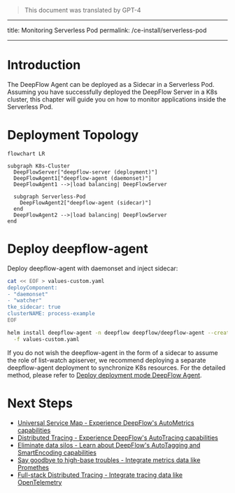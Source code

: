 > This document was translated by GPT-4

---

title: Monitoring Serverless Pod
permalink: /ce-install/serverless-pod

---

# Introduction

The DeepFlow Agent can be deployed as a Sidecar in a Serverless Pod. Assuming you have successfully deployed the DeepFlow Server in a K8s cluster, this chapter will guide you on how to monitor applications inside the Serverless Pod.

# Deployment Topology

```mermaid
flowchart LR

subgraph K8s-Cluster
  DeepFlowServer["deepflow-server (deployment)"]
  DeepFlowAgent1["deepflow-agent (daemonset)"]
  DeepFlowAgent1 -->|load balancing| DeepFlowServer

  subgraph Serverless-Pod
    DeepFlowAgent2["deepflow-agent (sidecar)"]
  end
  DeepFlowAgent2 -->|load balancing| DeepFlowServer
end
```

# Deploy deepflow-agent

Deploy deepflow-agent with daemonset and inject sidecar:

```bash
cat << EOF > values-custom.yaml
deployComponent:
- "daemonset"
- "watcher"
tke_sidecar: true
clusterNAME: process-example
EOF

helm install deepflow-agent -n deepflow deepflow/deepflow-agent --create-namespace \
  -f values-custom.yaml
```

If you do not wish the deepflow-agent in the form of a sidecar to assume the role of list-watch apiserver, we recommend deploying a separate deepflow-agent deployment to synchronize K8s resources. For the detailed method, please refer to [Deploy deployment mode DeepFlow Agent](../best-practice/special-environment-deployment/#Deploy-deployment-mode-DeepFlow-Agent).

# Next Steps

- [Universal Service Map - Experience DeepFlow's AutoMetrics capabilities](../features/universal-map/auto-metrics/)
- [Distributed Tracing - Experience DeepFlow's AutoTracing capabilities](../features/distributed-tracing/auto-tracing/)
- [Eliminate data silos - Learn about DeepFlow's AutoTagging and SmartEncoding capabilities](../features/auto-tagging/elimilate-data-silos/)
- [Say goodbye to high-base troubles - Integrate metrics data like Promethes](../integration/input/metrics/metrics-auto-tagging/)
- [Full-stack Distributed Tracing - Integrate tracing data like OpenTelemetry](../integration/input/tracing/full-stack-distributed-tracing/)

